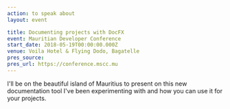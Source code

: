 ```yaml
---
action: to speak about
layout: event

title: Documenting projects with DocFX
event: Mauritian Developer Conference
start_date: 2018-05-19T00:00:00.000Z
venue: Voila Hotel & Flying Dodo, Bagatelle
pres_source:
pres_url: https://conference.mscc.mu
---
```


I'll be on the beautiful island of Mauritius to present on this new documentation tool I've been experimenting with and how you can use it for your projects.
